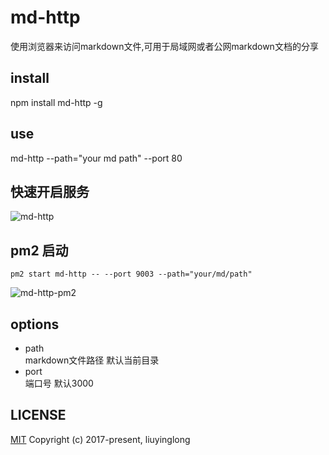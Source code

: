 # md-http
使用浏览器来访问markdown文件,可用于局域网或者公网markdown文档的分享

## install
npm install md-http -g

## use

md-http --path="your md path" --port 80

## 快速开启服务
![md-http](https://hdpublic.getlove.cn/5bdaee16948c7e5bb482b21d.gif)

## pm2 启动
	pm2 start md-http -- --port 9003 --path="your/md/path"
![md-http-pm2](https://hdpublic.getlove.cn/5bdaee21948c7e5bb482b21e.gif)

## options

- path  
markdown文件路径 默认当前目录
- port  
端口号 默认3000


## LICENSE

[MIT](http://opensource.org/licenses/MIT)
Copyright (c) 2017-present, liuyinglong









